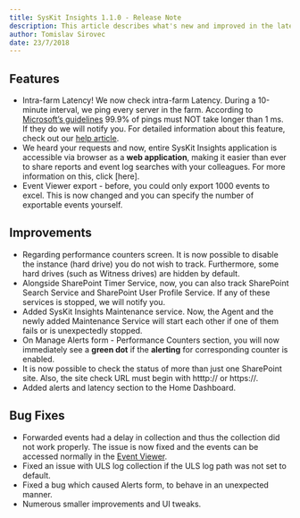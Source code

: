 ```yaml
---
title: SysKit Insights 1.1.0 - Release Note
description: This article describes what's new and improved in the latest version of SysKit Insights.
author: Tomislav Sirovec
date: 23/7/2018
---
```


## Features

* Intra-farm Latency! We now check intra-farm Latency. During a 10-minute interval, we ping every server in the farm. According to [Microsoft’s guidelines]( https://docs.microsoft.com/en-us/sharepoint/install/hardware-and-software-requirements) 99.9% of pings must NOT take longer than 1 ms. If they do we will notify you. For detailed information about this feature, check out our [help article](#internal/get-to-know-insights/latency-screen).
* We heard your requests and now, entire SysKit Insights application is accessible via browser as a __web application__, making it easier than ever to share reports and event log searches with your colleagues. For more information on this, click [here].
* Event Viewer export - before, you could only export 1000 events to excel. This is now changed and you can specify the number of exportable events yourself.

## Improvements

* Regarding performance counters screen. It is now possible to disable the instance (hard drive) you do not wish to track. Furthermore, some hard drives (such as Witness drives) are hidden by default.	
* Alongside SharePoint Timer Service, now, you can also track SharePoint Search Service and SharePoint User Profile Service. If any of these services is stopped, we will notify you.
* Added SysKit Insights Maintenance service. Now, the Agent and the newly added Maintenance Service will start each other if one of them fails or is unexpectedly stopped. 
* On Manage Alerts form - Performance Counters section, you will now immediately see a __green dot__ if the __alerting__ for corresponding counter is enabled. 
* It is now possible to check the status of more than just one SharePoint site. Also, the site check URL must begin with htttp:// or https://.
* Added alerts and latency section to the Home Dashboard. 

## Bug Fixes

* Forwarded events had a delay in collection and thus the collection did not work properly. The issue is now fixed and the events can be accessed normally in the [Event Viewer](#internal/get-to-know-insights/event-viewer).
* Fixed an issue with ULS log collection if the ULS log path was not set to default. 
* Fixed a bug which caused Alerts form, to behave in an unexpected manner.
* Numerous smaller improvements and UI tweaks. 





